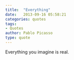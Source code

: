 ```yaml
---
title:  "Everything"
date:   2013-09-16 05:58:21
categories: quotes
tags:
- Quotes
author: Pablo Picasso
type: quote
---
```


Everything you imagine is real.